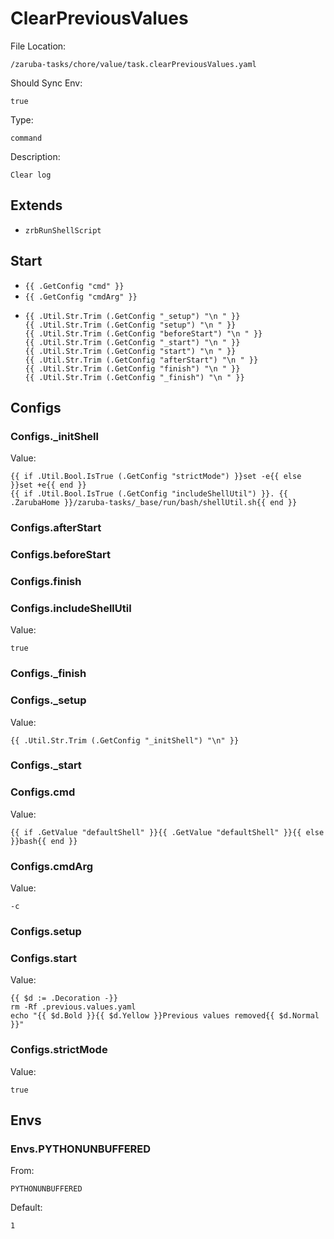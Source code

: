 
# ClearPreviousValues

File Location:

    /zaruba-tasks/chore/value/task.clearPreviousValues.yaml

Should Sync Env:

    true

Type:

    command

Description:

    Clear log



## Extends

* `zrbRunShellScript`


## Start

* `{{ .GetConfig "cmd" }}`
* `{{ .GetConfig "cmdArg" }}`
*
    ```
    {{ .Util.Str.Trim (.GetConfig "_setup") "\n " }}
    {{ .Util.Str.Trim (.GetConfig "setup") "\n " }}
    {{ .Util.Str.Trim (.GetConfig "beforeStart") "\n " }}
    {{ .Util.Str.Trim (.GetConfig "_start") "\n " }}
    {{ .Util.Str.Trim (.GetConfig "start") "\n " }}
    {{ .Util.Str.Trim (.GetConfig "afterStart") "\n " }}
    {{ .Util.Str.Trim (.GetConfig "finish") "\n " }}
    {{ .Util.Str.Trim (.GetConfig "_finish") "\n " }}

    ```


## Configs


### Configs._initShell

Value:

    {{ if .Util.Bool.IsTrue (.GetConfig "strictMode") }}set -e{{ else }}set +e{{ end }}
    {{ if .Util.Bool.IsTrue (.GetConfig "includeShellUtil") }}. {{ .ZarubaHome }}/zaruba-tasks/_base/run/bash/shellUtil.sh{{ end }}



### Configs.afterStart


### Configs.beforeStart


### Configs.finish


### Configs.includeShellUtil

Value:

    true


### Configs._finish


### Configs._setup

Value:

    {{ .Util.Str.Trim (.GetConfig "_initShell") "\n" }}


### Configs._start


### Configs.cmd

Value:

    {{ if .GetValue "defaultShell" }}{{ .GetValue "defaultShell" }}{{ else }}bash{{ end }}


### Configs.cmdArg

Value:

    -c


### Configs.setup


### Configs.start

Value:

    {{ $d := .Decoration -}}
    rm -Rf .previous.values.yaml
    echo "{{ $d.Bold }}{{ $d.Yellow }}Previous values removed{{ $d.Normal }}"


### Configs.strictMode

Value:

    true


## Envs


### Envs.PYTHONUNBUFFERED

From:

    PYTHONUNBUFFERED

Default:

    1